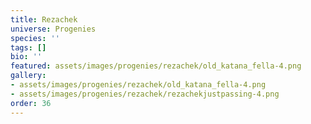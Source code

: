 ```yaml
---
title: Rezachek
universe: Progenies
species: ''
tags: []
bio: ''
featured: assets/images/progenies/rezachek/old_katana_fella-4.png
gallery:
- assets/images/progenies/rezachek/old_katana_fella-4.png
- assets/images/progenies/rezachek/rezachekjustpassing-4.png
order: 36
---
```

